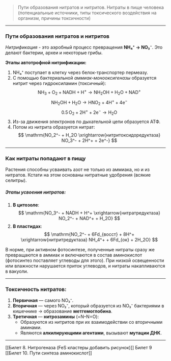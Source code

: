 
> Пути образования нитратов и нитритов. Нитраты в пище человека (потенциальные источники, типы токсического воздействия на организм, причины токсичности)

---

### Пути образования нитратов и нитритов

*Нитрификация* - это аэробный процесс превращения **NH₄⁺ → NO₃⁻**. Это делают бактерии, археи и некоторые грибы.

**Этапы автотрофной нитрификации:**

1. NH₄⁺ поступает в клетку через белок-транспортер пермеазу.  
2. С помощью бактериальной _аммиак-монооксигеназы_ образуется нитрит через гидроксиламин (токсичный):
$$
\mathrm{NH_3 + O_2 + NADH + H^+ \rightarrow NH_2OH + H_2O + NAD^+}
$$
$$
\mathrm{NH_2OH + H_2O \rightarrow HNO_2 + 4H^+ + 4e^-}
$$
$$
\mathrm{0.5\,O_2 + 2H^+ + 2e^- \rightarrow H_2O}
$$
3. Из-за движения электронов по дыхательной цепи образуется АТФ.  
4. Потом из нитрита образуется нитрат:
$$
\mathrm{NO_2^- + H_2O \xrightarrow{нитритоксидоредуктаза} NO_3^- + 2H^+ + 2e^-}
$$

---

### Как нитраты попадают в пищу

Растения способны усваивать азот не только из аммиака, но и из нитратов. Кстати на этом основаны нитратные удобрения (всякие селитры). 

##### Этапы усвоения нитратов:

1. **В цитозоле**:
$$
\mathrm{NO_3^- + NADH + H^+ \xrightarrow{нитратредуктаза} NO_2^- + NAD^+ + H_2O}
$$
2. **В пластидах**:
$$
\mathrm{NO_2^- + 6Fd_{восст} + 8H^+ \xrightarrow{нитритредуктаза} NH_4^+ + 6Fd_{ок} + 2H_2O}
$$

В норме, при активном фотосинтезе, полученные нитраты сразу же превращаются в аммиак и включаются в состав аминокислот (фотосинтез поставляет углеводы для этого). При низкой освещенности или влажности нарушается приток углеводов, и нитраты накапливаются в вакуоли. 

---

### Токсичность нитратов:

1. **Первичная** — самого NO₃⁻.  
2. **Вторичная** — через NO₂⁻, который образуется из NO₃⁻ бактериями в кишечнике → образование **метгемоглобина**.  
3. **Третичная** — **нитрозамины** (=N–N=O):  
	- Образуются из нитритов при их взаимодействии со вторичными аминами.  
	- Являются **алкилирующими агентами**, вызывают **мутации ДНК**.

---
[[Билет 8. Нитрогеназа (FeS кластеры добавить рисунок)]]
Билет 9
[[Билет 10. Пути синтеза аминокислот]]